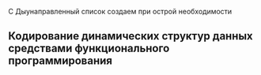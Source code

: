 С
Дыунаправленный список создаем при острой необходимости

## Кодирование динамических структур данных средствами функционального программирования

